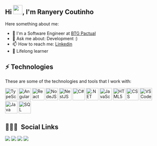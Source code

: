 <h2 align="left">Hi <img src="https://raw.githubusercontent.com/kaueMarques/kaueMarques/master/hi.gif" height="30px">, I'm Ranyery Coutinho</h2>

Here something about me:
- 🔭 I'm a Software Engineer at [BTG Pactual](https://www.btgpactual.com/)
- 💬 Ask me about: Development :)
- 📫 How to reach me: [Linkedin](https://www.linkedin.com/in/ranyery/)
- 🌱 Lifelong learner

<!-- 
## 📈 GitHub Stats
<div align="center">
  <a href="https://github.com/ranyery">
  <img height="180em" src="https://github-readme-stats.vercel.app/api?username=ranyery&show_icons=true&theme=jolly&include_all_commits=true&count_private=true"/>
  <img height="180em" src="https://github-readme-stats.vercel.app/api/top-langs/?username=ranyery&layout=compact&langs_count=7&theme=jolly"/>
</div>
-->

## ⚡ Technologies
These are some of the technologies and tools that I work with:
<div>
  <img height="40" alt="TypeScript" src="https://cdn.jsdelivr.net/gh/devicons/devicon/icons/typescript/typescript-original.svg" />
  <img height="40" alt="Angular" src="https://cdn.jsdelivr.net/gh/devicons/devicon/icons/angularjs/angularjs-original.svg" />
  <img height="40" alt="React" src="https://cdn.jsdelivr.net/gh/devicons/devicon/icons/react/react-original.svg" />
  <img height="40" alt="NodeJS" src="https://cdn.jsdelivr.net/gh/devicons/devicon/icons/nodejs/nodejs-original.svg" />
  <img height="40" alt="NestJS" src="https://cdn.jsdelivr.net/gh/devicons/devicon/icons/nestjs/nestjs-plain.svg" />
  <img height="40" alt="C#" src="https://cdn.jsdelivr.net/gh/devicons/devicon/icons/csharp/csharp-original.svg" />
  <img height="40" alt=".NET Core" src="https://cdn.jsdelivr.net/gh/devicons/devicon/icons/dotnetcore/dotnetcore-original.svg" />
  <img height="40" alt="JavaScript" src="https://cdn.jsdelivr.net/gh/devicons/devicon/icons/javascript/javascript-original.svg" />
  <img height="40" alt="HTML5" src="https://cdn.jsdelivr.net/gh/devicons/devicon/icons/html5/html5-original.svg" />
  <img height="40" alt="CSS" src="https://cdn.jsdelivr.net/gh/devicons/devicon/icons/css3/css3-original.svg" />
  <img height="40" alt="VSCode" src="https://cdn.jsdelivr.net/gh/devicons/devicon/icons/vscode/vscode-original.svg" />
  <img height="40" alt="Java" src="https://cdn.jsdelivr.net/gh/devicons/devicon/icons/java/java-original.svg" />
  <img height="40" alt="SQL" src="https://cdn.jsdelivr.net/gh/devicons/devicon/icons/postgresql/postgresql-original.svg" />
</div>

## 🙍🏼‍♂ &nbsp;Social Links
<div>
  <a href="https://www.linkedin.com/in/ranyery/" target="_blank"><img src="https://img.shields.io/badge/-LinkedIn-%230077B5?style=for-the-badge&logo=linkedin&logoColor=white"></a> 
  <a href="https://www.youtube.com/channel/UCOBlgO6Hen45X9MAdilT7ew/videos" target="_blank"><img src="https://img.shields.io/badge/YouTube-FF0000?style=for-the-badge&logo=youtube&logoColor=white"></a>
  <a href="https://www.youtube.com/channel/UCEeOZsBawGWSUieDaMQsDww/videos" target="_blank"><img src="https://img.shields.io/badge/YouTube-FF0000?style=for-the-badge&logo=youtube&logoColor=white"></a>
  <a href="mailto:ranyerysc@gmail.com"><img src="https://img.shields.io/badge/-Gmail-%23333?style=for-the-badge&logo=gmail&logoColor=white"></a>
</div>
